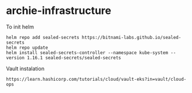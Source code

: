 # archie-infrastructure

To init helm

```
helm repo add sealed-secrets https://bitnami-labs.github.io/sealed-secrets
helm repo update
helm install sealed-secrets-controller --namespace kube-system --version 1.16.1 sealed-secrets/sealed-secrets
```

Vault instalation

```
https://learn.hashicorp.com/tutorials/cloud/vault-eks?in=vault/cloud-ops
```